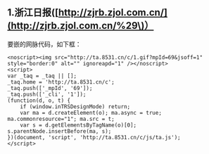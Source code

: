## 1.浙江日报\([http://zjrb.zjol.com.cn/](http://zjrb.zjol.com.cn/%29\)）

要嵌的网脉代码，如下框：

```
<noscript><img src="http://ta.8531.cn/c/1.gif?mpId=69&jsoff=1" style="border:0" alt="" ignoreapd="1" /></noscript>
<script>
var _taq = _taq || [];
_taq.home = 'http://ta.8531.cn/c';
_taq.push(['_mpId', '69']);
_taq.push(['_cli', '1']);
(function(d, o, t) {
    if (window.inTRSDesignMode) return;
    var ma = d.createElement(o); ma.async = true; ma.commonresource="1"; ma.src = t;
    var s = d.getElementsByTagName(o)[0]; s.parentNode.insertBefore(ma, s);
})(document, 'script', 'http://ta.8531.cn/c/js/ta.js');
</script>
```



